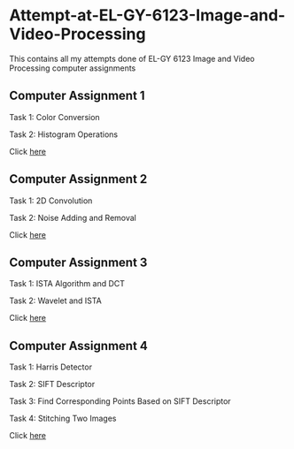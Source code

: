 # Attempt-at-EL-GY-6123-Image-and-Video-Processing

This contains all my attempts done of EL-GY 6123 Image and Video Processing computer assignments

## Computer Assignment 1

Task 1: Color Conversion

Task 2: Histogram Operations

Click [here](https://github.com/crackml/Attempt-at-EL-GY-6123-Image-and-Video-Processing/blob/master/ELGY6123_CA1.ipynb)

## Computer Assignment 2

Task 1: 2D Convolution

Task 2: Noise Adding and Removal

Click [here](https://github.com/crackml/Attempt-at-EL-GY-6123-Image-and-Video-Processing/blob/master/ELGY6123_CA2.ipynb)

## Computer Assignment 3

Task 1: ISTA Algorithm and DCT

Task 2: Wavelet and ISTA

Click [here](https://github.com/crackml/Attempt-at-EL-GY-6123-Image-and-Video-Processing/blob/master/ELGY6123_CA3.ipynb)

## Computer Assignment 4

Task 1: Harris Detector

Task 2: SIFT Descriptor

Task 3: Find Corresponding Points Based on SIFT Descriptor

Task 4: Stitching Two Images

Click [here](https://github.com/crackml/Attempt-at-EL-GY-6123-Image-and-Video-Processing/blob/master/ELGY6123_CA4.ipynb)
